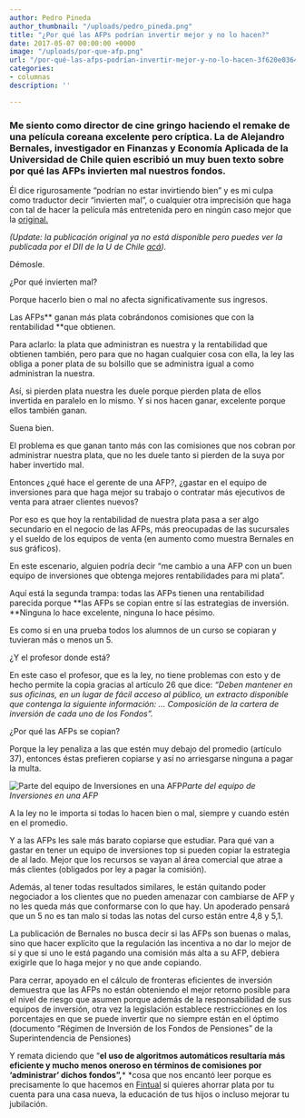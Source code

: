 ```yaml
---
author: Pedro Pineda
author_thumbnail: "/uploads/pedro_pineda.png"
title: "¿Por qué las AFPs podrían invertir mejor y no lo hacen?"
date: 2017-05-07 00:00:00 +0000
image: "/uploads/por-que-afp.png"
url: "/por-qué-las-afps-podrían-invertir-mejor-y-no-lo-hacen-3f620e036402/"
categories:
- columnas
description: ''

---
```

### Me siento como director de cine gringo haciendo el remake de una película coreana excelente pero críptica. La de Alejandro Bernales, investigador en Finanzas y Economía Aplicada de la Universidad de Chile quien escribió un muy buen texto sobre por qué las AFPs invierten mal nuestros fondos.

Él dice rigurosamente “podrían no estar invirtiendo bien” y es mi culpa como traductor decir “invierten mal”, o cualquier otra imprecisión que haga con tal de hacer la película más entretenida pero en ningún caso mejor que la [original.](https://sites.google.com/site/alejandrobernalesfinance/AFPs-y-sus-rentabilidades)

*(Update: la publicación original ya no está disponible pero puedes ver la publicada por el DII de la U de Chile [acá](http://www.dii.uchile.cl/2017/06/06/alejandro-bernales-por-que-las-afps-podrian-no-estar-invirtiendo-bien-las-pensiones-de-los-chilenos/)).*

Démosle.

¿Por qué invierten mal?

Porque hacerlo bien o mal no afecta significativamente sus ingresos.

Las AFPs** ganan más plata cobrándonos comisiones que con la rentabilidad **que obtienen.

Para aclarlo: la plata que administran es nuestra y la rentabilidad que obtienen también, pero para que no hagan cualquier cosa con ella, la ley las obliga a poner plata de su bolsillo que se administra igual a como administran la nuestra.

Así, si pierden plata nuestra les duele porque pierden plata de ellos invertida en paralelo en lo mismo. Y si nos hacen ganar, excelente porque ellos también ganan.

Suena bien.

El problema es que ganan tanto más con las comisiones que nos cobran por administrar nuestra plata, que no les duele tanto si pierden de la suya por haber invertido mal.

Entonces ¿qué hace el gerente de una AFP?, ¿gastar en el equipo de inversiones para que haga mejor su trabajo o contratar más ejecutivos de venta para atraer clientes nuevos?

Por eso es que hoy la rentabilidad de nuestra plata pasa a ser algo secundario en el negocio de las AFPs, más preocupadas de las sucursales y el sueldo de los equipos de venta (en aumento como muestra Bernales en sus gráficos).

En este escenario, alguien podría decir “me cambio a una AFP con un buen equipo de inversiones que obtenga mejores rentabilidades para mi plata”.

Aquí está la segunda trampa: todas las AFPs tienen una rentabilidad parecida porque **las AFPs se copian entre sí las estrategias de inversión. **Ninguna lo hace excelente, ninguna lo hace pésimo.

Es como si en una prueba todos los alumnos de un curso se copiaran y tuvieran más o menos un 5.

¿Y el profesor donde está?

En este caso el profesor, que es la ley, no tiene problemas con esto y de hecho permite la copia gracias al artículo 26 que dice: *“Deben mantener en sus oficinas, en un lugar de fácil acceso al público, un extracto disponible que contenga la siguiente información: … Composición de la cartera de inversión de cada uno de los Fondos”.*

¿Por qué las AFPs se copian?

Porque la ley penaliza a las que estén muy debajo del promedio (artículo 37), entonces éstas prefieren copiarse y así no arriesgarse ninguna a pagar la multa.

![Parte del equipo de Inversiones en una AFP](/uploads/por-qué-las-a8063.jpeg)*Parte del equipo de Inversiones en una AFP*

A la ley no le importa si todas lo hacen bien o mal, siempre y cuando estén en el promedio.

Y a las AFPs les sale más barato copiarse que estudiar. Para qué van a gastar en tener un equipo de inversiones top si pueden copiar la estrategia de al lado. Mejor que los recursos se vayan al área comercial que atrae a más clientes (obligados por ley a pagar la comisión).

Además, al tener todas resultados similares, le están quitando poder negociador a los clientes que no pueden amenazar con cambiarse de AFP y no les queda más que conformarse con lo que hay. Un apoderado pensará que un 5 no es tan malo si todas las notas del curso están entre 4,8 y 5,1.

La publicación de Bernales no busca decir si las AFPs son buenas o malas, sino que hacer explícito que la regulación las incentiva a no dar lo mejor de sí y que si uno le está pagando una comisión más alta a su AFP, debiera exigirle que lo haga mejor y no que ande copiando.

Para cerrar, apoyado en el cálculo de fronteras eficientes de inversión demuestra que las AFPs no están obteniendo el mejor retorno posible para el nivel de riesgo que asumen porque además de la responsabilidad de sus equipos de inversión, otra vez la legislación establece restricciones en los porcentajes en que se puede invertir que no siempre están en el óptimo (documento “Régimen de Inversión de los Fondos de Pensiones” de la Superintendencia de Pensiones)

Y remata diciendo que “**el uso de algoritmos automáticos resultaría más eficiente y mucho menos oneroso en términos de comisiones por ‘administrar’ dichos fondos”,*** *cosa que nos encantó leer porque es precisamente lo que hacemos en [Fintual](https://fintual.cl/) si quieres ahorrar plata por tu cuenta para una casa nueva, la educación de tus hijos o incluso mejorar tu jubilación.